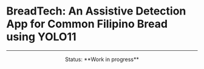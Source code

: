 # BreadTech: An Assistive Detection App for Common Filipino Bread using YOLO11
<hr>
<p align="center">Status: **Work in progress**</p>
